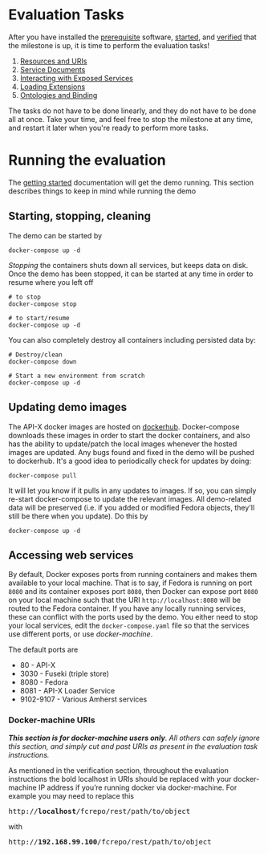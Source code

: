 # Evaluation Tasks
After you have installed the [prerequisite](https://github.com/birkland/fcrepo-api-x-demo/blob/doc-updates/README.md#requirements) software, [started](https://github.com/birkland/fcrepo-api-x-demo/blob/doc-updates/README.md#getting-started), and [verified](https://github.com/birkland/fcrepo-api-x-demo/blob/doc-updates/README.md#verification) that the milestone is up, it is time to perform the evaluation tasks!  

1. [Resources and URIs](01-Resources_and_URIs.md)
2. [Service Documents](02-Service_documents.md)
3. [Interacting with Exposed Services](03-Interacting_with_services.md)
4. [Loading Extensions](04-Loading_extensions.md)
5. [Ontologies and Binding](05-Ontologies_and_binding.md)

The tasks do not have to be done linearly, and they do not have to be done all at once.  Take your time, and feel free to stop the milestone at any time, and restart it later when you're ready to perform more tasks.  

# Running the evaluation

The [getting started](https://github.com/birkland/fcrepo-api-x-demo/blob/doc-updates/README.md#getting-started) documentation will get the demo running.  This section describes things to keep in mind while running the demo

## Starting, stopping, cleaning

The demo can be started by
    
    docker-compose up -d

_Stopping_ the containers shuts down all services, but keeps data on disk.  Once the demo has been stopped, it can be started at any time in order to resume where you left off

    # to stop
    docker-compose stop
    
    # to start/resume
    docker-compose up -d 
    
You can also completely destroy all containers including persisted data by:

    # Destroy/clean
    docker-compose down
   
    # Start a new environment from scratch
    docker-compose up -d

## Updating demo images

The API-X docker images are hosted on [dockerhub](https://docs.docker.com/docker-hub/).  Docker-compose downloads these images in order to start the docker containers, and also has the ability to update/patch the local images whenever the hosted images are updated.  Any bugs found and fixed in the demo will be pushed to dockerhub.  It's a good idea to periodically check for updates by doing:

    docker-compose pull

It will let you know if it pulls in any updates to images.  If so, you can simply re-start docker-compose to update the relevant images.  All demo-related data will be preserved (i.e. if you added or modified Fedora objects, they'll still be there when you update).  Do this by

    docker-compose up -d

## Accessing web services

By default, Docker exposes ports from running containers and makes them available to your local machine.  That is to say, if Fedora is running on port `8080` and its container exposes port `8080`, then Docker can expose port `8080` on your local machine such that the URI `http://localhost:8080` will be routed to the Fedora container.  If you have any locally running services, these can conflict with the ports used by the demo.  You either need to stop your local services, edit the `docker-compose.yaml` file so that the services use different ports, or use _docker-machine_.

The default ports are

* 80 - API-X
* 3030 - Fuseki (triple store)
* 8080 - Fedora
* 8081 - API-X Loader Service
* 9102-9107 - Various Amherst services


### Docker-machine URIs

_**This section is for docker-machine users only**.  All others can safely ignore this section, and simply cut and past URIs as present in the evaluation task instructions._

As mentioned in the verification section, throughout the evaluation instructions the bold localhost in URIs should be replaced with your docker-machine IP address if you’re running docker via docker-machine.  For example you may need to replace this

<pre>
http://<b>localhost</b>/fcrepo/rest/path/to/object
</pre>

with

<pre>
http://<b>192.168.99.100</b>/fcrepo/rest/path/to/object
</pre>
